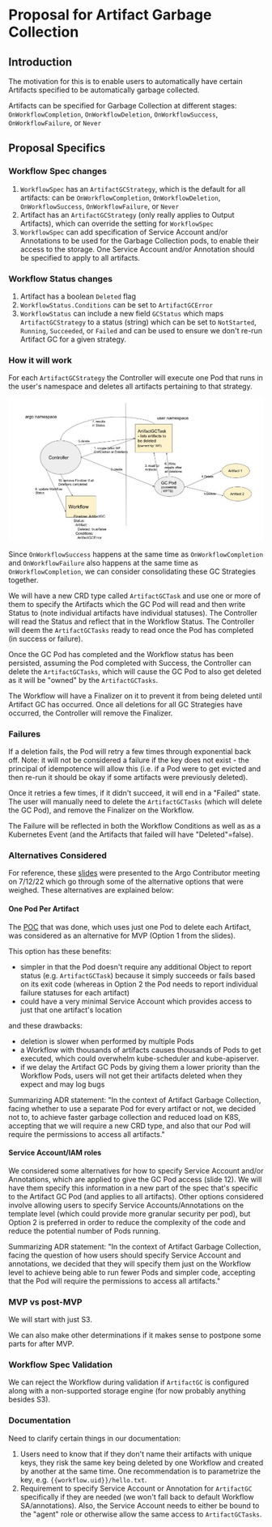 # Proposal for Artifact Garbage Collection

## Introduction

The motivation for this is to enable users to automatically have certain Artifacts specified to be automatically garbage collected.

Artifacts can be specified for Garbage Collection at different stages: `OnWorkflowCompletion`, `OnWorkflowDeletion`, `OnWorkflowSuccess`, `OnWorkflowFailure`, or `Never`

## Proposal Specifics

### Workflow Spec changes

1. `WorkflowSpec` has an `ArtifactGCStrategy`, which is the default for all artifacts: can be `OnWorkflowCompletion`, `OnWorkflowDeletion`, `OnWorkflowSuccess`, `OnWorkflowFailure`, or `Never`
2. Artifact has an `ArtifactGCStrategy` (only really applies to Output Artifacts), which can override the setting for `WorkflowSpec`
3. `WorkflowSpec` can add specification of Service Account and/or Annotations to be used for the Garbage Collection pods, to enable their access to the storage. One Service Account and/or Annotation should be specified to apply to all artifacts.

### Workflow Status changes

1. Artifact has a boolean `Deleted` flag
2. `WorkflowStatus.Conditions` can be set to `ArtifactGCError`
3. `WorkflowStatus` can include a new field `GCStatus` which maps `ArtifactGCStrategy` to a status (string) which can be set to `NotStarted`, `Running`, `Succeeded`, or `Failed` and can be used to ensure we don't re-run Artifact GC for a given strategy.

### How it will work

For each `ArtifactGCStrategy` the Controller will execute one Pod that runs in the user's namespace and deletes all artifacts pertaining to that strategy.

![Option 2 Flow](../assets/artifact-gc-option-2-flow.jpg)

Since `OnWorkflowSuccess` happens at the same time as `OnWorkflowCompletion` and `OnWorkflowFailure` also happens at the same time as `OnWorkflowCompletion`, we can consider consolidating these GC Strategies together.

We will have a new CRD type called `ArtifactGCTask` and use one or more of them to specify the Artifacts which the GC Pod will read and then write Status to (note individual artifacts have individual statuses). The Controller will read the Status and reflect that in the Workflow Status. The Controller will deem the `ArtifactGCTasks` ready to read once the Pod has completed (in success or failure).

Once the GC Pod has completed and the Workflow status has been persisted, assuming the Pod completed with Success, the Controller can delete the `ArtifactGCTasks`, which will cause the GC Pod to also get deleted as it will be "owned" by the `ArtifactGCTasks`.

The Workflow will have a Finalizer on it to prevent it from being deleted until Artifact GC has occurred. Once all deletions for all GC Strategies have occurred, the Controller will remove the Finalizer.

### Failures

If a deletion fails, the Pod will retry a few times through exponential back off. Note: it will not be considered a failure if the key does not exist - the principal of idempotence will allow this (i.e. if a Pod were to get evicted and then re-run it should be okay if some artifacts were previously deleted).

Once it retries a few times, if it didn't succeed, it will end in a "Failed" state. The user will manually need to delete the `ArtifactGCTasks` (which will delete the GC Pod), and remove the Finalizer on the Workflow.

The Failure will be reflected in both the Workflow Conditions as well as as a Kubernetes Event (and the Artifacts that failed will have "Deleted"=false).

### Alternatives Considered

For reference, these [slides](../assets/artifact-gc-proposal.pptx) were presented to the Argo Contributor meeting on 7/12/22 which go through some of the alternative options that were weighed. These alternatives are explained below:

#### One Pod Per Artifact

The [POC](https://github.com/argoproj/argo-workflows/pull/8530) that was done, which uses just one Pod to delete each Artifact, was considered as an alternative for MVP (Option 1 from the slides).

This option has these benefits:

- simpler in that the Pod doesn't require any additional Object to report status (e.g. `ArtifactGCTask`) because it simply succeeds or fails based on its exit code (whereas in Option 2 the Pod needs to report individual failure statuses for each artifact)
- could have a very minimal Service Account which provides access to just that one artifact's location

and these drawbacks:

- deletion is slower when performed by multiple Pods
- a Workflow with thousands of artifacts causes thousands of Pods to get executed, which could overwhelm kube-scheduler and kube-apiserver.
- if we delay the Artifact GC Pods by giving them a lower priority than the Workflow Pods, users will not get their artifacts deleted when they expect and may log bugs

Summarizing ADR statement:
"In the context of Artifact Garbage Collection, facing whether to use a separate Pod for every artifact or not, we decided not to, to achieve faster garbage collection and reduced load on K8S, accepting that we will require a new CRD type, and also that our Pod will require the permissions to access all artifacts."

#### Service Account/IAM roles

We considered some alternatives for how to specify Service Account and/or Annotations, which are applied to give the GC Pod access (slide 12). We will have them specify this information in a new part of the spec that's specific to the Artifact GC Pod (and applies to all artifacts). Other options considered involve allowing users to specify Service Accounts/Annotations on the template level (which could provide more granular security per pod), but Option 2 is preferred in order to reduce the complexity of the code and reduce the potential number of Pods running.

Summarizing ADR statement:
"In the context of Artifact Garbage Collection, facing the question of how users should specify Service Account and annotations, we decided that they will specify them just on the Workflow level to achieve being able to run fewer Pods and simpler code, accepting that the Pod will require the permissions to access all artifacts."

### MVP vs post-MVP

We will start with just S3.

We can also make other determinations if it makes sense to postpone some parts for after MVP.

### Workflow Spec Validation

We can reject the Workflow during validation if `ArtifactGC` is configured along with a non-supported storage engine (for now probably anything besides S3).

### Documentation

Need to clarify certain things in our documentation:

1. Users need to know that if they don't name their artifacts with unique keys, they risk the same key being deleted by one Workflow and created by another at the same time. One recommendation is to parametrize the key, e.g. `{{workflow.uid}}/hello.txt`.
2. Requirement to specify Service Account or Annotation for `ArtifactGC` specifically if they are needed (we won't fall back to default Workflow SA/annotations). Also, the Service Account needs to either be bound to the "agent" role or otherwise allow the same access to `ArtifactGCTasks`.
